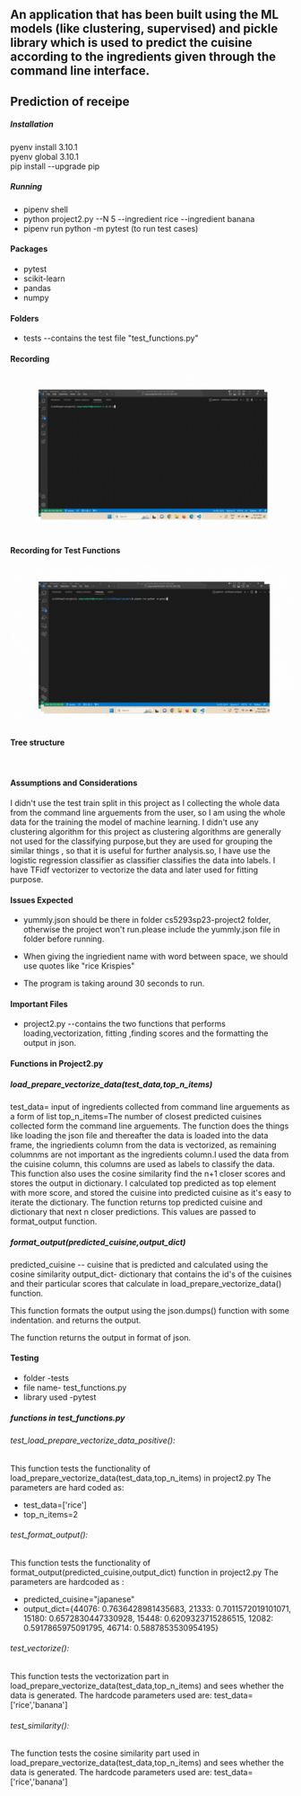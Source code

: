 ## An application that has been built using the ML models (like clustering, supervised) and pickle library which is used to predict the cuisine according to the ingredients given through the command line interface.
## Prediction of receipe  
##### Installation  
pyenv install 3.10.1  
pyenv global 3.10.1  
pip install --upgrade pip  
##### Running  
- pipenv shell
- python project2.py --N 5 --ingredient rice --ingredient banana
- pipenv run python -m pytest (to run test cases)
#### Packages   
- pytest
- scikit-learn
- pandas
- numpy
#### Folders
- tests --contains the test file "test_functions.py"
#### Recording
![](docs/TA_p2-exec.gif)
#### Recording for Test Functions

![](docs/TA-test_p2.gif)
#### Tree structure 
![]()

#### Assumptions and Considerations
I didn't use the test train split in this project as I collecting the whole data from the command line arguements from the user, so I am using the whole data for the training the model of machine learning.
I didn't use any clustering algorithm for this project as clustering algorithms are generally not used for the classifying purpose,but they are used for grouping the similar things , so that it is useful for further analysis.so, I have use the logistic regression classifier as classifier classifies the data into labels.
I have TFidf vectorizer to vectorize the data and later used for fitting purpose.

#### Issues Expected

- yummly.json should be there in folder  cs5293sp23-project2 folder, otherwise the project won't run.please include the yummly.json file in folder before running.

- When giving the ingriedient name with word between space, we should use quotes like "rice Krispies"

- The program is taking around 30 seconds to run.
#### Important Files
- project2.py --contains the two functions that performs loading,vectorization, fitting ,finding scores and the formatting the output in json.

#### Functions in Project2.py

##### load_prepare_vectorize_data(test_data,top_n_items)

test_data= input of ingredients collected from command line arguements as a form of list
top_n_items=The number of closest predicted cuisines collected form the command line arguements.
The function does the things like loading the json file and thereafter the data is loaded into the data frame, the ingriedients column from the data is vectorized, as remaining columnms are not important as the ingredients column.I used the data from the cuisine column, this columns are used as labels to classify the data.
This function also uses the cosine similarity find the n+1 closer scores and stores the output in dictionary.
I calculated top predicted as top element with more score, and stored the cuisine into predicted cuisine as it's easy to iterate the dictionary.
The function returns top predicted cuisine and dictionary that next n closer predictions.
This values are passed to format_output function.

##### format_output(predicted_cuisine,output_dict)

predicted_cuisine -- cuisine that is predicted and calculated using the cosine similarity
output_dict- dictionary that contains the id's of the cuisines and their particular scores that calculate in load_prepare_vectorize_data() function.

This function formats the output using the json.dumps() function with some indentation.
and returns the output.

The function returns the output in format of json.

#### Testing
- folder -tests
- file name- test_functions.py
- library used -pytest

##### functions in test_functions.py

###### test_load_prepare_vectorize_data_positive():

This function tests the functionality of load_prepare_vectorize_data(test_data,top_n_items) in project2.py
The parameters are hard coded as:
- test_data=['rice']
- top_n_items=2

###### test_format_output():

This function tests the functionality of format_output(predicted_cuisine,output_dict) function in project2.py
The parameters are hardcoded as :
- predicted_cuisine="japanese"
- output_dict={44076: 0.7636428981435683, 21333: 0.7011572019101071, 15180: 0.6572830447330928, 15448: 0.6209323715286515, 12082: 0.5917865975091795, 46714: 0.5887853530954195}


###### test_vectorize():

This function tests the vectorization part in load_prepare_vectorize_data(test_data,top_n_items) and sees whether the data is generated.
The hardcode parameters used are:
test_data=['rice','banana']

###### test_similarity():

The function tests the cosine similarity part used in load_prepare_vectorize_data(test_data,top_n_items) and sees whether the data is generated.
The hardcode parameters used are:
test_data=['rice','banana']



